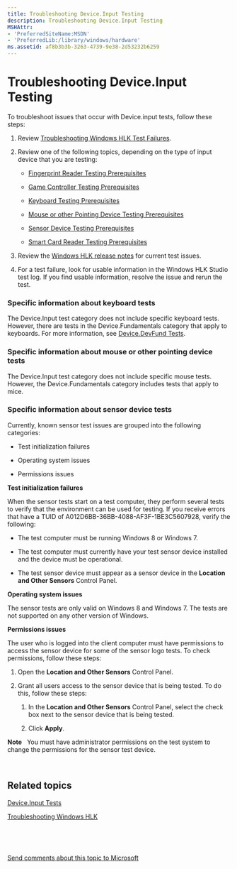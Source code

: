 ```yaml
---
title: Troubleshooting Device.Input Testing
description: Troubleshooting Device.Input Testing
MSHAttr:
- 'PreferredSiteName:MSDN'
- 'PreferredLib:/library/windows/hardware'
ms.assetid: af8b3b3b-3263-4739-9e38-2d53232b6259
---
```


# Troubleshooting Device.Input Testing


To troubleshoot issues that occur with Device.input tests, follow these steps:

1.  Review [Troubleshooting Windows HLK Test Failures](p_hlk.troubleshooting_windows_hlk_test_failures).

2.  Review one of the following topics, depending on the type of input device that you are testing:

    -   [Fingerprint Reader Testing Prerequisites](fingerprint-reader-testing-prerequisites.md)

    -   [Game Controller Testing Prerequisites](game-controller-testing-prerequisites.md)

    -   [Keyboard Testing Prerequisites](keyboard-testing-prerequisites.md)

    -   [Mouse or other Pointing Device Testing Prerequisites](mouse-or-other-pointing-device-testing-prerequisites.md)

    -   [Sensor Device Testing Prerequisites](sensor-device-testing-prerequisites.md)

    -   [Smart Card Reader Testing Prerequisites](smart-card-reader-testing-prerequisites.md)

3.  Review the [Windows HLK release notes](http://go.microsoft.com/fwlink/?LinkID=236110) for current test issues.

4.  For a test failure, look for usable information in the Windows HLK Studio test log. If you find usable information, resolve the issue and rerun the test.

### <span id="Specific_information_about_keyboard_tests"></span><span id="specific_information_about_keyboard_tests"></span><span id="SPECIFIC_INFORMATION_ABOUT_KEYBOARD_TESTS"></span>Specific information about keyboard tests

The Device.Input test category does not include specific keyboard tests. However, there are tests in the Device.Fundamentals category that apply to keyboards. For more information, see [Device.DevFund Tests](device-devfund-tests.md).

### <span id="Specific_information_about_mouse_or_other_pointing_device_tests"></span><span id="specific_information_about_mouse_or_other_pointing_device_tests"></span><span id="SPECIFIC_INFORMATION_ABOUT_MOUSE_OR_OTHER_POINTING_DEVICE_TESTS"></span>Specific information about mouse or other pointing device tests

The Device.Input test category does not include specific mouse tests. However, the Device.Fundamentals category includes tests that apply to mice.

### <span id="Specific_information_about_sensor_device_tests"></span><span id="specific_information_about_sensor_device_tests"></span><span id="SPECIFIC_INFORMATION_ABOUT_SENSOR_DEVICE_TESTS"></span>Specific information about sensor device tests

Currently, known sensor test issues are grouped into the following categories:

-   Test initialization failures

-   Operating system issues

-   Permissions issues

**Test initialization failures**

When the sensor tests start on a test computer, they perform several tests to verify that the environment can be used for testing. If you receive errors that have a TUID of A012D6BB-36BB-4088-AF3F-1BE3C5607928, verify the following:

-   The test computer must be running Windows 8 or Windows 7.

-   The test computer must currently have your test sensor device installed and the device must be operational.

-   The test sensor device must appear as a sensor device in the **Location and Other Sensors** Control Panel.

**Operating system issues**

The sensor tests are only valid on Windows 8 and Windows 7. The tests are not supported on any other version of Windows.

**Permissions issues**

The user who is logged into the client computer must have permissions to access the sensor device for some of the sensor logo tests. To check permissions, follow these steps:

1.  Open the **Location and Other Sensors** Control Panel.

2.  Grant all users access to the sensor device that is being tested. To do this, follow these steps:

    1.  In the **Location and Other Sensors** Control Panel, select the check box next to the sensor device that is being tested.

    2.  Click **Apply**.

**Note**  
You must have administrator permissions on the test system to change the permissions for the sensor test device.

 

## <span id="related_topics"></span>Related topics


[Device.Input Tests](device-input-tests.md)

[Troubleshooting Windows HLK](p_hlk.troubleshooting_windows_hlk)

 

 

[Send comments about this topic to Microsoft](mailto:wsddocfb@microsoft.com?subject=Documentation%20feedback%20%5Bp_hlk_test\p_hlk_test%5D:%20Troubleshooting%20Device.Input%20Testing%20%20RELEASE:%20%288/29/2017%29&body=%0A%0APRIVACY%20STATEMENT%0A%0AWe%20use%20your%20feedback%20to%20improve%20the%20documentation.%20We%20don't%20use%20your%20email%20address%20for%20any%20other%20purpose,%20and%20we'll%20remove%20your%20email%20address%20from%20our%20system%20after%20the%20issue%20that%20you're%20reporting%20is%20fixed.%20While%20we're%20working%20to%20fix%20this%20issue,%20we%20might%20send%20you%20an%20email%20message%20to%20ask%20for%20more%20info.%20Later,%20we%20might%20also%20send%20you%20an%20email%20message%20to%20let%20you%20know%20that%20we've%20addressed%20your%20feedback.%0A%0AFor%20more%20info%20about%20Microsoft's%20privacy%20policy,%20see%20http://privacy.microsoft.com/en-us/default.aspx. "Send comments about this topic to Microsoft")





